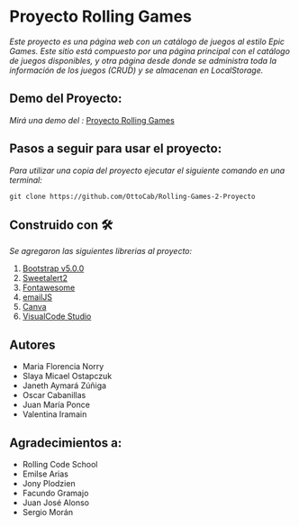 # Proyecto Rolling Games

_Este proyecto es una página web con un catálogo de juegos al estilo Epic Games. Este sitio está compuesto por una página principal con el catálogo de juegos disponibles, y otra página desde donde se administra toda la información de los juegos (CRUD) y se almacenan en LocalStorage._

## Demo del Proyecto:

_Mirá una demo del :_ [Proyecto Rolling Games](https://rollinggamesg3.netlify.app/)

## Pasos a seguir para usar el proyecto:

_Para utilizar una copia del proyecto ejecutar el siguiente comando en una terminal:_

`git clone https://github.com/OttoCab/Rolling-Games-2-Proyecto`

## Construido con 🛠
_Se agregaron las siguientes librerias al proyecto:_

1. [Bootstrap v5.0.0](https://getbootstrap.com/)
1. [Sweetalert2](https://sweetalert2.github.io/)
1. [Fontawesome](https://fontawesome.com/)
1. [emailJS](https://www.emailjs.com/)
1. [Canva](https://www.canva.com)
1. [VisualCode Studio](https://code.visualstudio.com/)

## Autores

- Maria Florencia Norry
- Slaya Micael Ostapczuk
- Janeth Aymará Zúñiga
- Oscar Cabanillas
- Juan María Ponce
- Valentina Iramain 

## Agradecimientos a:

- Rolling Code School
- Emilse Arias
- Jony Plodzien 
- Facundo Gramajo 
- Juan José Alonso 
- Sergio Morán 